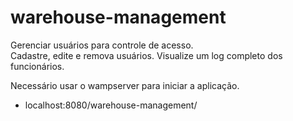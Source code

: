 # warehouse-management
Gerenciar usuários para controle de acesso.<br> 
Cadastre, edite e remova usuários. Visualize um log completo dos funcionários.

Necessário usar o wampserver para iniciar a aplicação.
  - localhost:8080/warehouse-management/
